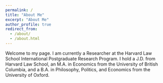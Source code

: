 ```yaml
---
permalink: /
title: "About Me"
excerpt: "About Me"
author_profile: true
redirect_from: 
  - /about/
  - /about.html
---
```



Welcome to my page. I am currently a Researcher at the Harvard Law School International Postgraduate Research Program. I hold a J.D. from Harvard Law School, an M.A. in Economics from the University of British Columbia, and a B.A. in Philosophy, Politics, and Economics from the University of Oxford.

